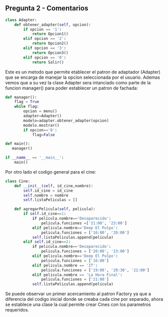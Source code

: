## Pregunta 2 - Comentarios
```python
class Adapter:
    def obtener_adapter(self, opcion):
        if opcion == '1':
            return Opcion1()
        elif opcion == '2':
            return Opcion2()
        elif opcion == '3':
            return Opcion3()
        elif opcion == '0':
            return Salir()
```

Este es un metodo que permite etablecer el patron de adaptador (Adapter) que se encarga de manejar la opcion seleccionada
por el usuario. Ademas vemos que a su vez la clase Adapter sera intanciado como parte de la funcion manager() para poder 
establecer un patron de fachada:  

```python
def manager():
    flag = True
    while flag:
        opcion = menu()
        adapter=Adapter()
        modelo=adapter.obtener_adapter(opcion)
        modelo.mostrar()
        if opcion=='0':
            flag=False

def main():
   manager()

if __name__ == '__main__':
    main()
```

Por otro lado el codigo general para el cine:

```python
class Cine:
    def __init__(self, id_cine,nombre):
        self.id_cine = id_cine
        self.nombre = nombre
        self.listaPeliculas = []

    def agregarPelicula(self, pelicula):
        if self.id_cine==1:
            if pelicula.nombre=='Desaparecido':
                pelicula.funciones =['21:00', '23:00']
            elif pelicula.nombre=='Deep El Pulpo':
                pelicula.funciones = ['16:00', '20:00']
            self.listaPeliculas.append(pelicula)
        elif self.id_cine==2:
            if pelicula.nombre=='Desaparecido':
                pelicula.funciones = ['20:00', '23:00']
            elif pelicula.nombre=='Deep El Pulpo':
                pelicula.funciones = ['16:00']
            elif pelicula.nombre == 'IT':
                pelicula.funciones = ['19:00', '20:30', '22:00']
            elif pelicula.nombre == 'La Hora Final':
                pelicula.funciones = ['21:00']
            self.listaPeliculas.append(pelicula)

```

Se puede observar un primer acercamiento al patron Factory ya que a diferencia del codigo inicial donde se creaba cada cine por 
separado, ahora se establece una clase la cual permite crear Cines con los parametros requeridos.
